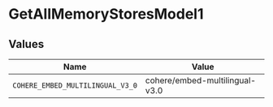 # GetAllMemoryStoresModel1


## Values

| Name                             | Value                            |
| -------------------------------- | -------------------------------- |
| `COHERE_EMBED_MULTILINGUAL_V3_0` | cohere/embed-multilingual-v3.0   |